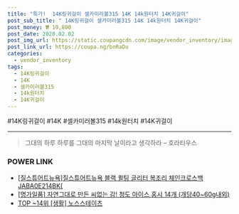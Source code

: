 ```yaml
--- 
title: "특가!  14K링귀걸이 셀카미러볼315 14K 14k원터치 14K귀걸이" 
post_sub_title: " 14K링귀걸이 셀카미러볼315 14K 14k원터치 14K귀걸이" 
post_money: ₩ 19,800 
post_date: 2020.02.02 
post_img_url: https://static.coupangcdn.com/image/vendor_inventory/images/2019/03/01/10/1/d4e0b470-5cdd-4630-a030-2e190fe3a7e8.jpg 
post_link_url: https://coupa.ng/bnRaDu 
categories: 
  - vendor_inventory 
tags: 
  - 14K링귀걸이 
  - 14K 
  - 셀카미러볼315 
  - 14k원터치 
  - 14K귀걸이 
--- 
```

  #14K링귀걸이 #14K #셀카미러볼315 #14k원터치 #14K귀걸이 
<hr> 

> 그대의 하루 하루를 그대의 마지막 날이라고 생각하라 – 호라티우스 


### POWER LINK

* <a href="https://blog.naver.com/santokki14/221784044301" target="_blank">[질스튜어트뉴욕]질스튜어트뉴욕 블랙 퀼팅 글리터 복조리 체인크로스백 JABA0E214BK(</a>
* <a href="https://blog.naver.com/fasyy4321/221783334530" target="_blank">[명가일품] 자연그대로 만든 씨없는 감! 청도 아이스 홍시 14개 (개당40~60g내외)</a>
* <a href="https://blog.naver.com/fasyy4321/221781497149" target="_blank"> TOP ~14위 [생활] 노스스테이츠</a>
